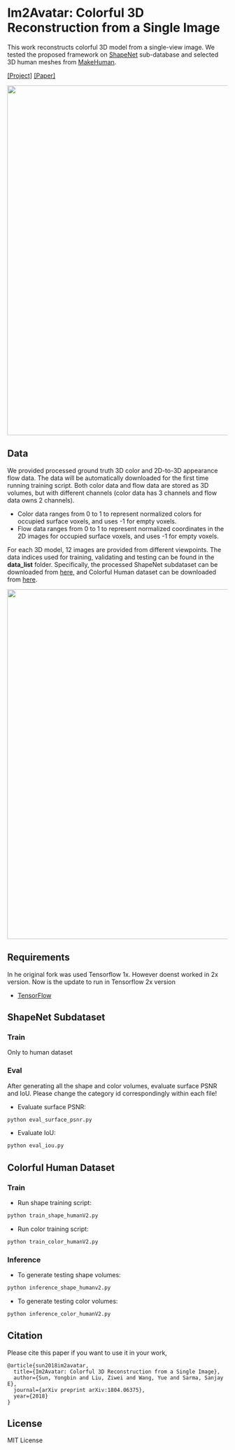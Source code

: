 # Im2Avatar: Colorful 3D Reconstruction from a Single Image
This work reconstructs colorful 3D model from a single-view image. We tested the proposed framework on [ShapeNet](https://www.shapenet.org) sub-database and selected 3D human meshes from [MakeHuman](http://www.makehuman.org). 

[[Project]](https://liuziwei7.github.io/projects/Im2Avatar) [[Paper]](https://arxiv.org/abs/1804.06375)

<img src='./misc/demo_teaser.png' width=800>

## Data
We provided processed ground truth 3D color and 2D-to-3D appearance flow data. The data will be automatically downloaded for the first time running training script. Both color data and flow data are stored as 3D volumes, but with different channels (color data has 3 channels and flow data owns 2 channels). 
* Color data ranges from 0 to 1 to represent normalized colors for occupied surface voxels, and uses -1 for empty voxels. 
* Flow data ranges from 0 to 1 to represent normalized coordinates in the 2D images for occupied surface voxels, and uses -1 for empty voxels. 

For each 3D model, 12 images are provided from different viewpoints. The data indices used for training, validating and testing can be found in the **data_list** folder. Specifically, the processed ShapeNet subdataset can be downloaded from [here](https://www.dropbox.com/s/s03fc1rx4ljkhix/ShapeNetCore_im2avatar.tar.gz), and Colorful Human dataset can be downloaded from [here](https://www.dropbox.com/s/imgiu8xump2zlvm/human_im2avatar.tar.gz).

<img src='./misc/demo_data.png' width=800>

## Requirements
In he original fork was used Tensorflow 1x. However doenst worked in 2x version. Now is the update to run in Tensorflow 2x version
* [TensorFlow](https://www.tensorflow.org/)

## ShapeNet Subdataset
### Train
Only to human dataset

### Eval
After generating all the shape and color volumes, evaluate surface PSNR and IoU.
Please change the category id correspondingly within each file!
* Evaluate surface PSNR:
``` bash
python eval_surface_psnr.py
```

* Evaluate IoU:
``` bash
python eval_iou.py
```

## Colorful Human Dataset
### Train
* Run shape training script:
``` bash
python train_shape_humanV2.py
```

* Run color training script:
``` bash
python train_color_humanV2.py
```

### Inference
* To generate testing shape volumes:
``` bash
python inference_shape_humanv2.py
```

* To generate testing color volumes:
``` bash
python inference_color_humanV2.py
```


## Citation
Please cite this paper if you want to use it in your work,

	@article{sun2018im2avatar,
      title={Im2Avatar: Colorful 3D Reconstruction from a Single Image},
      author={Sun, Yongbin and Liu, Ziwei and Wang, Yue and Sarma, Sanjay E},
      journal={arXiv preprint arXiv:1804.06375},
      year={2018}
	}

## License
MIT License






